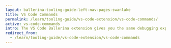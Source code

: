 ```yaml
---
layout: ballerina-tooling-guide-left-nav-pages-swanlake
title: VS Code Commands
permalink: /learn/tooling-guide/vs-code-extension/vs-code-commands/
active: vs-code-commands
intro: The VS Code Ballerina extension gives you the same debugging experience as the conventional VS Code Debugger. Thus, you can run or debug your Ballerina programs easily via the VS Code Ballerina extension by launching its debugger. 
redirect_from:
  - /learn/tooling-guide/vs-code-extension/vs-code-commands
---
```

